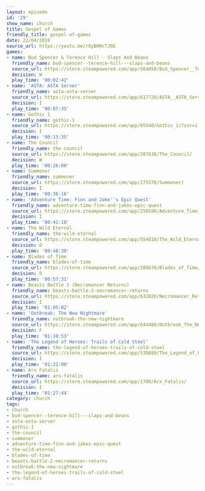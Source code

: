 ```yaml
---
layout: episode
id: '29'
show_name: church
title: Gospel of Games
friendly_title: gospel-of-games
date: 22/04/2018
source_url: https://youtu.be/r8yBHRcTJ6E
games:
- name: Bud Spencer & Terence Hill - Slaps And Beans
  friendly_name: bud-spencer--terence-hill---slaps-and-beans
  source_url: https://store.steampowered.com/app/564050/Bud_Spencer__Terence_Hill__Slaps_And_Beans/
  decision: W
  play_time: '00:02:42'
- name: 'ASTA: ASTA Server'
  friendly_name: asta-asta-server
  source_url: https://store.steampowered.com/app/617720/ASTA__ASTA_Server/
  decision: I
  play_time: '00:07:35'
- name: Gothic 1
  friendly_name: gothic-1
  source_url: https://store.steampowered.com/app/65540/Gothic_1/?snr=1_7_7_151_150_1
  decision: I
  play_time: '00:13:35'
- name: The Council
  friendly_name: the-council
  source_url: https://store.steampowered.com/app/287630/The_Council/
  decision: W
  play_time: '00:26:00'
- name: Summoner
  friendly_name: summoner
  source_url: https://store.steampowered.com/app/275570/Summoner/
  decision: I
  play_time: '00:36:16'
- name: 'Adventure Time: Finn and Jake''s Epic Quest'
  friendly_name: adventure-time-finn-and-jakes-epic-quest
  source_url: https://store.steampowered.com/app/258590/Adventure_Time_Finn_and_Jakes_Epic_Quest/
  decision: I
  play_time: '00:42:18'
- name: The Wild Eternal
  friendly_name: the-wild-eternal
  source_url: https://store.steampowered.com/app/554810/The_Wild_Eternal/
  decision: O
  play_time: '00:48:38'
- name: Blades of Time
  friendly_name: blades-of-time
  source_url: https://store.steampowered.com/app/208670/Blades_of_Time/
  decision: O
  play_time: '00:57:31'
- name: Beasts Battle 2 (Necromancer Returns)
  friendly_name: beasts-battle-2-necromancer-returns
  source_url: https://store.steampowered.com/app/632020/Necromancer_Returns
  decision: I
  play_time: '01:05:02'
- name: 'Outbreak: The New Nightmare'
  friendly_name: outbreak-the-new-nightmare
  source_url: https://store.steampowered.com/app/644480/Outbreak_The_New_Nightmare/
  decision: F
  play_time: '01:10:53'
- name: 'The Legend of Heroes: Trails of Cold Steel'
  friendly_name: the-legend-of-heroes-trails-of-cold-steel
  source_url: https://store.steampowered.com/app/538680/The_Legend_of_Heroes_Trails_of_Cold_Steel/
  decision: I
  play_time: '01:22:00'
- name: Arx Fatalis
  friendly_name: arx-fatalis
  source_url: https://store.steampowered.com/app/1700/Arx_Fatalis/
  decision: I
  play_time: '01:27:44'
category: church
tags:
- church
- bud-spencer--terence-hill---slaps-and-beans
- asta-asta-server
- gothic-1
- the-council
- summoner
- adventure-time-finn-and-jakes-epic-quest
- the-wild-eternal
- blades-of-time
- beasts-battle-2-necromancer-returns
- outbreak-the-new-nightmare
- the-legend-of-heroes-trails-of-cold-steel
- arx-fatalis
---
```


